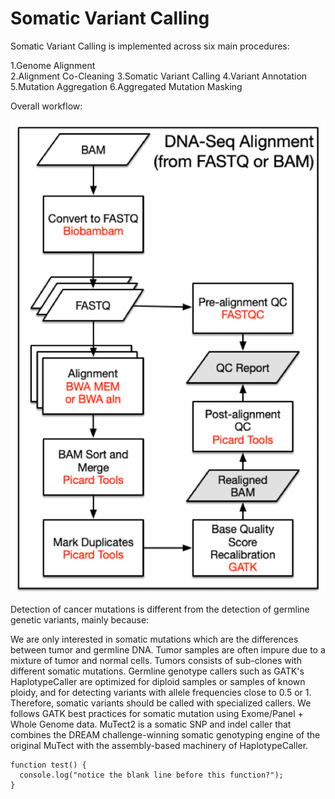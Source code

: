 # Somatic Variant Calling

Somatic Variant Calling is implemented across six main procedures:

1.Genome Alignment \
2.Alignment Co-Cleaning
3.Somatic Variant Calling
4.Variant Annotation
5.Mutation Aggregation
6.Aggregated Mutation Masking


Overall workflow:

![image](https://github.com/Junru-max/Sample_code/blob/master/WGS/Photos/dna-alignment-pipeline_1.png)


Detection of cancer mutations is different from the detection of germline genetic variants, mainly because:

We are only interested in somatic mutations which are the differences between tumor and germline DNA.
Tumor samples are often impure due to a mixture of tumor and normal cells.
Tumors consists of sub-clones with different somatic mutations.
Germline genotype callers such as GATK's HaplotypeCaller are optimized for diploid samples or samples of known ploidy, and for detecting variants with allele frequencies close to 0.5 or 1. Therefore, somatic variants should be called with specialized callers. We follows GATK best practices for somatic mutation using Exome/Panel + Whole Genome data. MuTect2 is a somatic SNP and indel caller that combines the DREAM challenge-winning somatic genotyping engine of the original MuTect with the assembly-based machinery of HaplotypeCaller.

```
function test() {
  console.log("notice the blank line before this function?");
}
```
